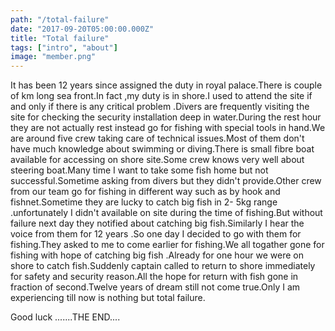 ```yaml
---
path: "/total-failure"
date: "2017-09-20T05:00:00.000Z"
title: "Total failure"
tags: ["intro", "about"]
image: "member.png"
---
```


It has been  12 years since assigned the duty in royal palace.There is couple of km long sea front.In fact ,my duty is in shore.I used to attend the site if and only if  there is any critical problem .Divers are frequently visiting the site for checking the security installation deep in  water.During the rest hour they are not actually rest instead go for fishing with special tools in hand.We are around five crew taking care of technical issues.Most of them don't have much knowledge about swimming or diving.There is small fibre boat available for accessing on shore site.Some crew knows very well about steering boat.Many time  I want to take some fish home but not successful.Sometime asking from divers but they didn't provide.Other crew from our team go for fishing in different way such as by hook  and fishnet.Sometime they are lucky to catch big fish in 2- 5kg range .unfortunately I didn't available on site during the time of fishing.But without failure  next day they notified about catching big fish.Similarly I hear the voice from them for 12 years .So one day I decided to go with them for fishing.They asked to me to come earlier for fishing.We all togather gone for fishing with hope of catching big fish .Already for  one hour we were on shore to catch fish.Suddenly captain called to return to shore immediately for safety and security reason.All the hope for return with fish gone in fraction of second.Twelve years of dream still not come true.Only I am experiencing till now is nothing but  total failure.

Good luck
    .......THE END....
